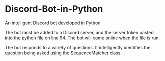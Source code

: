 # Discord-Bot-in-Python

An intelligent Discord bot developed in Python

The bot must be added to a Discord server, and the server token pasted into the python file on line 94. The bot will come online when the file is run.

The bot responds to a variety of questions. It intelligently identifies the question being asked using the SequenceMatcher class.
